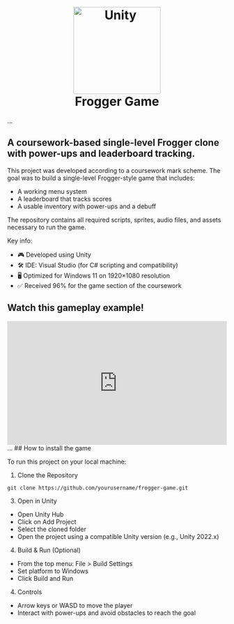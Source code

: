 
<h1 align="center">
  <br>
  <a href="https://en.wikipedia.org/wiki/Unity_%28game_engine%29"><img src="https://upload.wikimedia.org/wikipedia/commons/thumb/c/c4/Unity_2021.svg/1024px-Unity_2021.svg.png" alt="Unity" width="200"></a>
  <br>
  Frogger Game
  <br>
</h1>

...
## A coursework-based single-level Frogger clone with power-ups and leaderboard tracking.

This project was developed according to a coursework mark scheme. The goal was to build a single-level Frogger-style game that includes:

* A working menu system
* A leaderboard that tracks scores
* A usable inventory with power-ups and a debuff

The repository contains all required scripts, sprites, audio files, and assets necessary to run the game.

Key info:
* 🎮 Developed using Unity
* 🛠️ IDE: Visual Studio (for C# scripting and compatibility)
* 🖥️ Optimized for Windows 11 on 1920×1080 resolution
* ✅ Received 96% for the game section of the coursework

## Watch this gameplay example!

<div style="position:relative; width:100%; height:0px; padding-bottom:56.250%"><iframe allow="fullscreen" allowfullscreen height="100%" src="https://streamable.com/e/ncaqmg?muted=1" width="100%" style="border:none; width:100%; height:100%; position:absolute; left:0px; top:0px; overflow:hidden;"></iframe></div>
...
## How to install the game

To run this project on your local machine:

1. Clone the Repository

`git clone https://github.com/yourusername/frogger-game.git`
   
3. Open in Unity
   
* Open Unity Hub
* Click on Add Project
* Select the cloned folder
* Open the project using a compatible Unity version (e.g., Unity 2022.x)

4. Build & Run (Optional)

* From the top menu: File > Build Settings
* Set platform to Windows
* Click Build and Run

4. Controls

* Arrow keys or WASD to move the player
* Interact with power-ups and avoid obstacles to reach the goal
